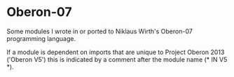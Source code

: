 # Oberon-07
Some modules I wrote in or ported to Niklaus Wirth's Oberon-07 programming language.

If a module is dependent on imports that are unique to Project Oberon 2013 ('Oberon V5')
this is indicated by a comment after the module name (* IN V5 *).
